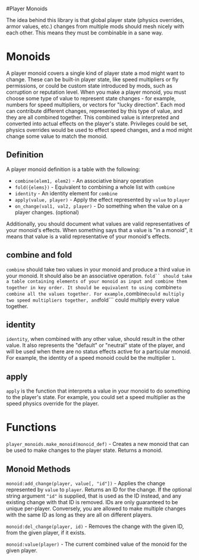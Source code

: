 #Player Monoids

The idea behind this library is that global player state (physics overrides,
armor values, etc.) changes from multiple mods should mesh nicely with each
other. This means they must be combinable in a sane way.

Monoids
=======
A player monoid covers a single kind of player state a mod might want to change.
These can be built-in player state, like speed multipliers or fly permissions,
or could be custom state introduced by mods, such as corruption or reputation
level. When you make a player monoid, you must choose some type of value to
represent state changes - for example, numbers for speed multipliers, or vectors
for "lucky direction". Each mod can contribute different changes, represented
by this type of value, and they are all combined together. This combined value
is interpreted and converted into actual effects on the player's state.
Privileges could be set, physics overrides would be used to effect speed
changes, and a mod might change some value to match the monoid.

Definition
----------
A player monoid definition is a table with the following:

  * ```combine(elem1, elem2)``` - An associative binary operation
  * ```fold({elems})``` - Equivalent to combining a whole list with ```combine```
  * ```identity``` - An identity element for ```combine```
  * ```apply(value, player)``` - Apply the effect represented by ```value```
  to ```player```
  * ```on_change(val1, val2, player)``` - Do something when the value on a
  player changes. (optional)

Additionally, you should document what values are valid representatives of
your monoid's effects. When something says that a value is "in a monoid", it
means that value is a valid representative of your monoid's effects.

combine and fold
----------------
```combine``` should take two values in your monoid and produce a third value in
your monoid. It should also be an associative operation. ```fold`` should take a
table containing elements of your monoid as input and combine them together in
key order. It should be equivalent to using ```combine``` to combine all the
values together. For example, ```combine``` could multiply two speed multipliers
together, and ```fold``` could multiply every value together.

identity
--------
```identity```, when combined with any other value, should result in the other
value. It also represents the "default" or "neutral" state of the player, and
will be used when there are no status effects active for a particular monoid.
For example, the identity of a speed monoid could be the multiplier ```1```.

apply
-----
```apply``` is the function that interprets a value in your monoid to do
something to the player's state. For example, you could set a speed multiplier
as the speed physics override for the player.

Functions
=========
```player_monoids.make_monoid(monoid_def)``` - Creates a new monoid that can be
used to make changes to the player state. Returns a monoid.

Monoid Methods
--------------
```monoid:add_change(player, value[, "id"])``` - Applies the change represented
by ```value``` to ```player```. Returns an ID for the change. If the optional
string argument ```"id"``` is supplied, that is used as the ID instead, and any
existing change with that ID is removed. IDs are only guaranteed to be unique
per-player. Conversely, you are allowed to make multiple changes with the same
ID as long as they are all on different players.

```monoid:del_change(player, id)``` - Removes the change with the given ID, from
the given player, if it exists.

```monoid:value(player)``` - The current combined value of the monoid for the
given player.
